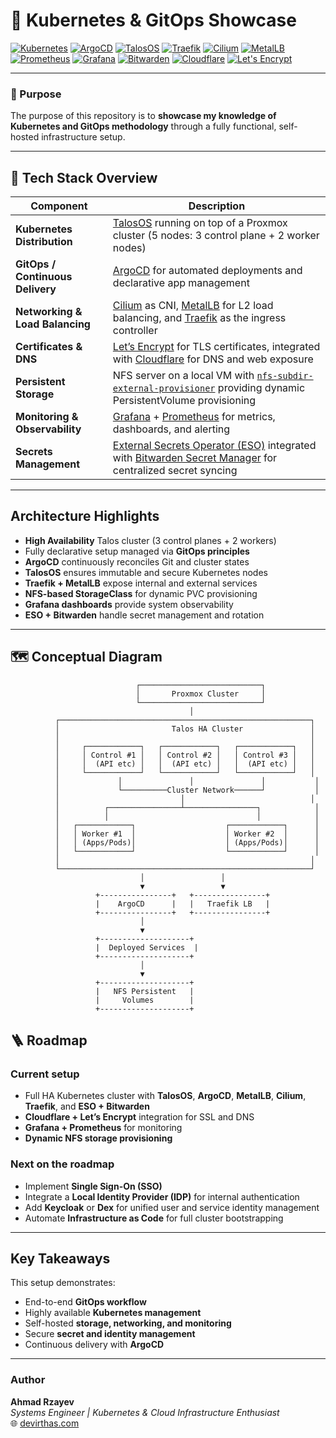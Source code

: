 # 🚀 Kubernetes & GitOps Showcase

[![Kubernetes](https://img.shields.io/badge/Kubernetes-326ce5?style=for-the-badge&logo=kubernetes&logoColor=white)](https://kubernetes.io/)
[![ArgoCD](https://img.shields.io/badge/ArgoCD-FB542B?style=for-the-badge&logo=argo&logoColor=white)](https://argo-cd.readthedocs.io/)
[![TalosOS](https://img.shields.io/badge/TalosOS-3A3A3A?style=for-the-badge&logo=linux&logoColor=white)](https://www.talos.dev/)
[![Traefik](https://img.shields.io/badge/Traefik-24A1C1?style=for-the-badge&logo=traefikproxy&logoColor=white)](https://traefik.io/)
[![Cilium](https://img.shields.io/badge/Cilium-292929?style=for-the-badge&logo=cilium&logoColor=F9C21A)](https://cilium.io/)
[![MetalLB](https://img.shields.io/badge/MetalLB-0064FF?style=for-the-badge&logoColor=white)](https://metallb.universe.tf/)
[![Prometheus](https://img.shields.io/badge/Prometheus-E6522C?style=for-the-badge&logo=prometheus&logoColor=white)](https://prometheus.io/)
[![Grafana](https://img.shields.io/badge/Grafana-F46800?style=for-the-badge&logo=grafana&logoColor=white)](https://grafana.com/)
[![Bitwarden](https://img.shields.io/badge/Bitwarden-175DDC?style=for-the-badge&logo=bitwarden&logoColor=white)](https://bitwarden.com/)
[![Cloudflare](https://img.shields.io/badge/Cloudflare-F38020?style=for-the-badge&logo=cloudflare&logoColor=white)](https://www.cloudflare.com/)
[![Let's Encrypt](https://img.shields.io/badge/Let's%20Encrypt-003A70?style=for-the-badge&logo=letsencrypt&logoColor=white)](https://letsencrypt.org/)

---

### 🎯 Purpose

The purpose of this repository is to **showcase my knowledge of Kubernetes and GitOps methodology** through a fully functional, self-hosted infrastructure setup.

---

## 🧩 Tech Stack Overview

| Component | Description |
|------------|-------------|
| **Kubernetes Distribution** | [TalosOS](https://www.talos.dev/) running on top of a Proxmox cluster (5 nodes: 3 control plane + 2 worker nodes) |
| **GitOps / Continuous Delivery** | [ArgoCD](https://argo-cd.readthedocs.io/) for automated deployments and declarative app management |
| **Networking & Load Balancing** | [Cilium](https://cilium.io/) as CNI, [MetalLB](https://metallb.universe.tf/) for L2 load balancing, and [Traefik](https://traefik.io/) as the ingress controller |
| **Certificates & DNS** | [Let’s Encrypt](https://letsencrypt.org/) for TLS certificates, integrated with [Cloudflare](https://www.cloudflare.com/) for DNS and web exposure |
| **Persistent Storage** | NFS server on a local VM with [`nfs-subdir-external-provisioner`](https://github.com/kubernetes-sigs/nfs-subdir-external-provisioner) providing dynamic PersistentVolume provisioning |
| **Monitoring & Observability** | [Grafana](https://grafana.com/) + [Prometheus](https://prometheus.io/) for metrics, dashboards, and alerting |
| **Secrets Management** | [External Secrets Operator (ESO)](https://external-secrets.io/) integrated with [Bitwarden Secret Manager](https://bitwarden.com/help/secrets-manager/) for centralized secret syncing |

---

##  Architecture Highlights

- **High Availability** Talos cluster (3 control planes + 2 workers)
- Fully declarative setup managed via **GitOps principles**
- **ArgoCD** continuously reconciles Git and cluster states
- **TalosOS** ensures immutable and secure Kubernetes nodes
- **Traefik + MetalLB** expose internal and external services
- **NFS-based StorageClass** for dynamic PVC provisioning
- **Grafana dashboards** provide system observability
- **ESO + Bitwarden** handle secret management and rotation

---

## 🗺️ Conceptual Diagram

```text
                            ┌───────────────────────────┐
                            │       Proxmox Cluster     │
                            └───────────────────────────┘
                                        │
          ┌────────────────────────────────────────────────────────┐
          │                         Talos HA Cluster               │
          │                                                        │
          │     ┌────────────┐   ┌────────────┐   ┌────────────┐   │
          │     │ Control #1 │   │ Control #2 │   │ Control #3 │   │
          │     │  (API etc) │   │  (API etc) │   │  (API etc) │   │
          │     └────────────┘   └────────────┘   └────────────┘   │
          │             │               │               │           │
          │             └──────────Cluster Network──────┘           │
          │                           │                            │
          │          ┌────────────────┴────────────────┐            │
          │          │                                 │            │
          │   ┌────────────┐                    ┌────────────┐      │
          │   │ Worker #1  │                    │ Worker #2  │      │
          │   │ (Apps/Pods)│                    │ (Apps/Pods)│      │
          │   └────────────┘                    └────────────┘      │
          │                                                        │
          └────────────────────────────────────────────────────────┘
                             │                 │
                             ▼                 ▼
                   +----------------+   +----------------+
                   |    ArgoCD      |   |   Traefik LB   |
                   +----------------+   +----------------+
                             │
                             ▼
                   +--------------------+
                   |  Deployed Services  |
                   +--------------------+
                             │
                             ▼
                   +--------------------+
                   |   NFS Persistent   |
                   |     Volumes        |
                   +--------------------+
```
## 🪜 Roadmap

###  Current setup
- Full HA Kubernetes cluster with **TalosOS**, **ArgoCD**, **MetalLB**, **Cilium**, **Traefik**, and **ESO + Bitwarden**
- **Cloudflare + Let’s Encrypt** integration for SSL and DNS
- **Grafana + Prometheus** for monitoring
- **Dynamic NFS storage provisioning**

###  Next on the roadmap
-  Implement **Single Sign-On (SSO)**
-  Integrate a **Local Identity Provider (IDP)** for internal authentication
-  Add **Keycloak** or **Dex** for unified user and service identity management
-  Automate **Infrastructure as Code** for full cluster bootstrapping

---

##  Key Takeaways

This setup demonstrates:

-  End-to-end **GitOps workflow**
-  Highly available **Kubernetes management**
-  Self-hosted **storage, networking, and monitoring**
-  Secure **secret and identity management**
-  Continuous delivery with **ArgoCD**

---

###  Author

**Ahmad Rzayev**  
_Systems Engineer | Kubernetes & Cloud Infrastructure Enthusiast_  
🌐 [devirthas.com](https://devirthas.com)